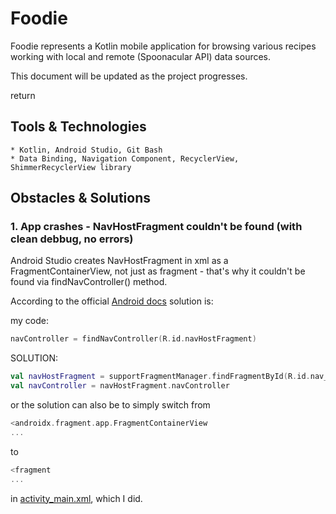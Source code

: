 
# Foodie

Foodie represents a Kotlin mobile application for browsing various recipes working with local and remote (Spoonacular API) data sources.

This document will be updated as the project progresses. 

  return 
## Tools & Technologies

    * Kotlin, Android Studio, Git Bash
    * Data Binding, Navigation Component, RecyclerView, ShimmerRecyclerView library

## Obstacles & Solutions 

### 1. App crashes - NavHostFragment couldn't be found (with clean debbug, no errors)

Android Studio creates NavHostFragment in xml as a FragmentContainerView, not just as fragment - that's why it couldn't be found via findNavController() method.

According to the official [Android docs](https://developer.android.com/guide/navigation/navigation-getting-started) solution is:

my code:
```kotlin
navController = findNavController(R.id.navHostFragment)
```

SOLUTION:
```kotlin
val navHostFragment = supportFragmentManager.findFragmentById(R.id.nav_host_fragment) as NavHostFragment
val navController = navHostFragment.navController
```

or the solution can also be to simply switch from 

```kotlin
<androidx.fragment.app.FragmentContainerView
...
```

to 

```kotlin
<fragment
...
```

in [activity_main.xml](https://github.com/laurakciic/foodie/blob/master/Foodie_RMA/app/src/main/res/layout/activity_main.xml), which I did.


